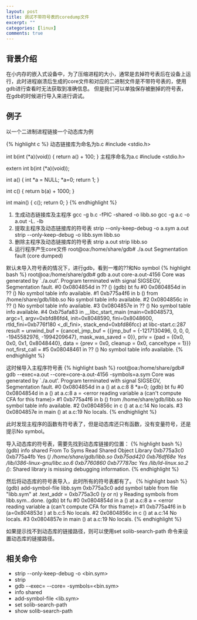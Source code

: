 ```yaml
---
layout: post
title: 调试不带符号表的coredump文件
excerpt: ""
categories: [linux]
comments: true
---
```


## 背景介绍
在小内存的嵌入式设备中，为了压缩进程的大小，通常是去掉符号表后在设备上运行，此时进程崩溃后生成的core文件和对应的二进制文件是不带符号表的，使用gdb进行查看时无法获取到准确信息。
但是我们可以单独保存被删掉的符号表，在gdb的时候进行导入来进行调试。

## 例子
以一个二进制进程链接一个动态库为例

{% highlight c %}
动态链接库为命名为b.c
#include <stdio.h>

int b(int (*a)(void))
{
	return a() + 100;
}
主程序命名为a.c
#include <stdio.h>

extern int b(int (*a)(void));

int a() 
{
	int *a = NULL;
	*a=0;
	return 1;
}

int c()
{
	return b(a) + 1000;
}

int main()
{
	c();
	return 0;
}
{% endhighlight %}

1. 生成动态链接库及主程序
    gcc -g  b.c -fPIC -shared -o libb.so
    gcc -g a.c -o a.out -L. -lb
2. 提取主程序及动态链接库的符号表
    strip --only-keep-debug -o a.sym a.out
    strip --only-keep-debug -o libb.sym libb.so
3. 删除主程序及动态链接库的符号表
    strip a.out
    strip libb.so
4. 运行程序产生core文件
    root@oa:/home/share/gdb# ./a.out
    Segmentation fault (core dumped)

默认未导入符号表的情况下，进行gdb，看到一堆的??和No symbol
{% highlight bash %}
root@oa:/home/share/gdb# gdb a.out core-a.out-4156
Core was generated by `./a.out'.
Program terminated with signal SIGSEGV, Segmentation fault.
#0  0x0804854d in ?? ()
(gdb) bt fu
#0  0x0804854d in ?? ()
No symbol table info available.
#1  0xb775a4f6 in b () from /home/share/gdb/libb.so
No symbol table info available.
#2  0x0804856c in ?? ()
No symbol table info available.
#3  0x0804857e in ?? ()
No symbol table info available.
#4  0xb75afa83 in __libc_start_main (main=0x8048573, argc=1, argv=0xbfd86fd4, init=0x8048590, fini=0x8048600, rtld_fini=0xb776f180 <_dl_fini>, stack_end=0xbfd86fcc) at libc-start.c:287
        result = <optimized out>
        unwind_buf = {cancel_jmp_buf = {{jmp_buf = {-1217130496, 0, 0, 0, -1945582976, -1994209647}, mask_was_saved = 0}}, priv = {pad = {0x0, 0x0, 0x1, 0x8048440}, data = {prev = 0x0, 
              cleanup = 0x0, canceltype = 1}}}
        not_first_call = <optimized out>
#5  0x08048461 in ?? ()
No symbol table info available.
{% endhighlight %}

这时候导入主程序符号表
{% highlight bash %}
root@oa:/home/share/gdb# gdb --exec=a.out --core=core-a.out-4156 -symbols=a.sym
Core was generated by `./a.out'.
Program terminated with signal SIGSEGV, Segmentation fault.
#0  0x0804854d in a () at a.c:8
8	 *a=0;
(gdb) bt  fu
#0  0x0804854d in a () at a.c:8
        a = <error reading variable a (can't compute CFA for this frame)>
#1  0xb775a4f6 in b () from /home/share/gdb/libb.so
No symbol table info available.
#2  0x0804856c in c () at a.c:14
No locals.
#3  0x0804857e in main () at a.c:19
No locals.
{% endhighlight %}

此时发现主程序的函数有符号表了，但是动态库还只有函数，没有变量符号，还是提示No symbol。

导入动态库的符号表，需要先找到动态库链接的位置：
{% highlight bash %}
(gdb) info shared
From        To          Syms Read   Shared Object Library
0xb775a3c0  0xb775a4fb  Yes (*)     /home/share/gdb/libb.so
0xb75ad420  0xb76df68e  Yes         /lib/i386-linux-gnu/libc.so.6
0xb7760860  0xb77787ac  Yes         /lib/ld-linux.so.2
(*): Shared library is missing debugging information.
{% endhighlight %}

然后将动态库的符号表导入，此时所有的符号表都有了。
{% highlight bash %}
(gdb) add-symbol-file libb.sym 0xb775a3c0
add symbol table from file "libb.sym" at
    .text_addr = 0xb775a3c0
(y or n) y
Reading symbols from libb.sym...done.
(gdb) bt fu
#0  0x0804854d in a () at a.c:8
        a = <error reading variable a (can't compute CFA for this frame)>
#1  0xb775a4f6 in b (a=0x804853d <a>) at b.c:5
No locals.
#2  0x0804856c in c () at a.c:14
No locals.
#3  0x0804857e in main () at a.c:19
No locals.
{% endhighlight %}

如果提示找不到动态库的链接路径，则可以使用set solib-search-path <path>命令来设置动态库的链接路径。

## 相关命令
* strip --only-keep-debug -o <bin.sym> <bin>
* strip <bin> 
* gdb --exec=<bin> --core=<core> -symbols=<bin.sym>
* info shared
* add-symbol-file <lib.sym> <address>
* set solib-search-path <path>
* show solib-search-path
